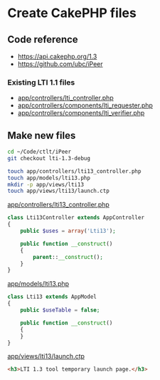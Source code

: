 # Create CakePHP files

## Code reference

- <https://api.cakephp.org/1.3>
- <https://github.com/ubc/iPeer>

### Existing LTI 1.1 files

- [app/controllers/lti_controller.php](app/controllers/lti_controller.php)
- [app/controllers/components/lti_requester.php](app/controllers/components/lti_requester.php)
- [app/controllers/components/lti_verifier.php](app/controllers/components/lti_verifier.php)

## Make new files

```bash
cd ~/Code/ctlt/iPeer
git checkout lti-1.3-debug

touch app/controllers/lti13_controller.php
touch app/models/lti13.php
mkdir -p app/views/lti13
touch app/views/lti13/launch.ctp
```

[app/controllers/lti13_controller.php](app/controllers/lti13_controller.php)

```php
class Lti13Controller extends AppController
{
    public $uses = array('Lti13');

    public function __construct()
    {
        parent::__construct();
    }
}
```

[app/models/lti13.php](app/models/lti13.php)

```php
class Lti13 extends AppModel
{
    public $useTable = false;

    public function __construct()
    {
    }
}
```

[app/views/lti13/launch.ctp](app/views/lti13/launch.ctp)

```html
<h3>LTI 1.3 tool temporary launch page.</h3>
```
